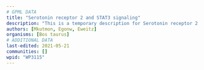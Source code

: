 ```yaml
---
# GPML DATA
title: "Serotonin receptor 2 and STAT3 signaling"
description: "This is a temporary description for Serotonin receptor 2 and STAT3 signaling"
authors: [Mkutmon, Egonw, Eweitz]
organisms: [Bos taurus]
# ADDITIONAL DATA
last-edited: 2021-05-21
communities: []
wpid: "WP3115"
---
```

